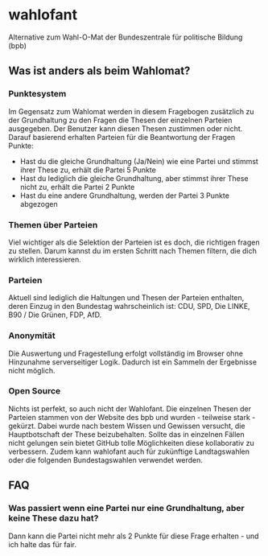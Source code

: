 # wahlofant
Alternative zum Wahl-O-Mat der Bundeszentrale für politische Bildung (bpb)

## Was ist anders als beim Wahlomat?

### Punktesystem
Im Gegensatz zum Wahlomat werden in diesem Fragebogen zusätzlich zu der Grundhaltung zu den Fragen die Thesen der einzelnen Parteien ausgegeben. Der Benutzer kann diesen Thesen zustimmen oder nicht. Darauf basierend erhalten Parteien für die Beantwortung der Fragen Punkte:

- Hast du die gleiche Grundhaltung (Ja/Nein) wie eine Partei und stimmst ihrer These zu, erhält die Partei 5 Punkte
- Hast du lediglich die gleiche Grundhaltung, aber stimmst ihrer These nicht zu, erhält die Partei 2 Punkte
- Hast du eine andere Grundhaltung, werden der Partei 3 Punkte abgezogen

### Themen über Parteien
Viel wichtiger als die Selektion der Parteien ist es doch, die richtigen fragen zu stellen. Darum kannst du im ersten Schritt nach Themen filtern, die dich wirklich interessieren.

### Parteien
Aktuell sind lediglich die Haltungen und Thesen der Parteien enthalten, deren Einzug in den Bundestag wahrscheinlich ist: CDU, SPD, Die LINKE, B90 / Die Grünen, FDP, AfD.

### Anonymität
Die Auswertung und Fragestellung erfolgt vollständig im Browser ohne Hinzunahme serverseitiger Logik. Dadurch ist ein Sammeln der Ergebnisse nicht möglich.

### Open Source
Nichts ist perfekt, so auch nicht der Wahlofant. Die einzelnen Thesen der Parteien stammen von der Website des bpb und wurden - teilweise stark - gekürzt. Dabei wurde nach bestem Wissen und Gewissen versucht, die Hauptbotschaft der These beizubehalten. Sollte das in einzelnen Fällen nicht gelungen sein bietet GitHub tolle Möglichkeiten diese kollaborativ zu verbessern.
Zudem kann wahlofant auch für zukünftige Landtagswahlen oder die folgenden Bundestagswahlen verwendet werden.

## FAQ

### Was passiert wenn eine Partei nur eine Grundhaltung, aber keine These dazu hat?
Dann kann die Partei nicht mehr als 2 Punkte für diese Frage erhalten - und ich halte das für fair.
